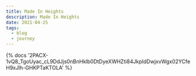 ```yaml
---
title: Made In Heights
description: Made In Heights
date: 2021-04-25
tags:
  - blog
  - journey
---
```

<body style="margin:0">
{% docs '2PACX-1vQ8_TgoUyac_cL9DdJjs0nBnHklb0DtDyeXWHZti84JkpIdDwjxvWgx02YCfeH9xJlh-GHKPTaKTOLA' %}